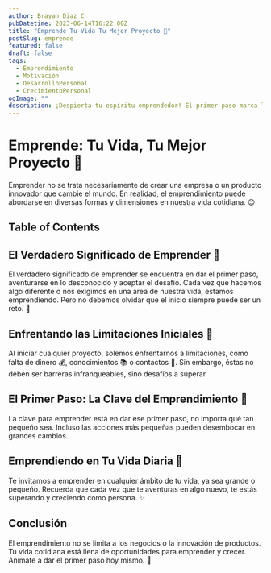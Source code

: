 ```yaml
---
author: Brayan Diaz C
pubDatetime: 2023-06-14T16:22:00Z
title: "Emprende Tu Vida Tu Mejor Proyecto 🚀"
postSlug: emprende
featured: false
draft: false
tags:
  - Emprendimiento
  - Motivación
  - DesarrolloPersonal
  - CrecimientoPersonal
ogImage: ""
description: ¡Despierta tu espíritu emprendedor! El primer paso marca la diferencia, iniciar es el primer paso. Si cabe en tu mente, cabe en tu mundo.
---
```


# Emprende: Tu Vida, Tu Mejor Proyecto 🚀

Emprender no se trata necesariamente de crear una empresa o un producto innovador que cambie el mundo. En realidad, el emprendimiento puede abordarse en diversas formas y dimensiones en nuestra vida cotidiana. 😊

## Table of Contents

## El Verdadero Significado de Emprender 🌈

El verdadero significado de emprender se encuentra en dar el primer paso, aventurarse en lo desconocido y aceptar el desafío. Cada vez que hacemos algo diferente o nos exigimos en una área de nuestra vida, estamos emprendiendo. Pero no debemos olvidar que el inicio siempre puede ser un reto. 🚀

## Enfrentando las Limitaciones Iniciales 🚧

Al iniciar cualquier proyecto, solemos enfrentarnos a limitaciones, como falta de dinero 💰, conocimientos 📚 o contactos 🤝. Sin embargo, éstas no deben ser barreras infranqueables, sino desafíos a superar.

## El Primer Paso: La Clave del Emprendimiento 👣

La clave para emprender está en dar ese primer paso, no importa qué tan pequeño sea. Incluso las acciones más pequeñas pueden desembocar en grandes cambios.

## Emprendiendo en Tu Vida Diaria 👏

Te invitamos a emprender en cualquier ámbito de tu vida, ya sea grande o pequeño. Recuerda que cada vez que te aventuras en algo nuevo, te estás superando y creciendo como persona. ✨

## Conclusión

El emprendimiento no se limita a los negocios o la innovación de productos. Tu vida cotidiana está llena de oportunidades para emprender y crecer. Anímate a dar el primer paso hoy mismo. 💪

